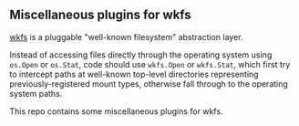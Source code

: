## Miscellaneous plugins for wkfs

[wkfs](https://godoc.org/go4.org/wkfs) is a pluggable "well-known filesystem" abstraction layer.

Instead of accessing files directly through the operating system using `os.Open` or `os.Stat`, code should use `wkfs.Open` or `wkfs.Stat`, which first try to intercept paths at well-known top-level directories representing previously-registered mount types, otherwise fall through to the operating system paths.

This repo contains some miscellaneous plugins for wkfs.
